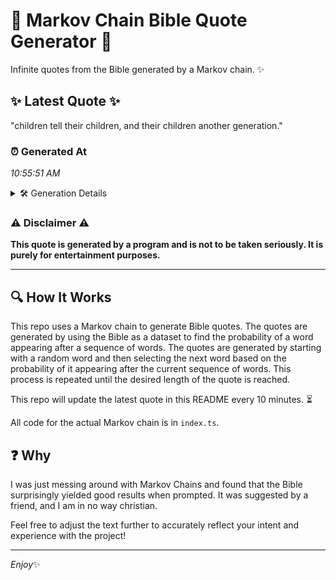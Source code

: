 # 📖 Markov Chain Bible Quote Generator 📖

Infinite quotes from the Bible generated by a Markov chain. ✨

## ✨ Latest Quote ✨
"children tell their children, and their children another generation."

### ⏰ Generated At
*10:55:51 AM*

<details>
    <summary>🛠️ Generation Details</summary>
    <p>
        <strong>🌱 Seed:</strong> children<br>
        <strong>🔄 Iterations:</strong> 8<br>
        <strong>📜 Context History:</strong><br>[ children ]: tell<br>[ children, tell ]: their<br>[ children, tell, their ]: children,<br>[ children, tell, their, children, ]: and<br>[ children, tell, their, children,, and ]: their<br>[ children, tell, their, children,, and, their ]: children<br>[ tell, their, children,, and, their, children ]: another<br>[ their, children,, and, their, children, another ]: generation.<br>
    </p>
</details>

### ⚠️ Disclaimer ⚠️
**This quote is generated by a program and is not to be taken seriously. It is purely for entertainment purposes.**

---

## 🔍 How It Works

This repo uses a Markov chain to generate Bible quotes. The quotes are generated by using the Bible as a dataset to find the probability of a word appearing after a sequence of words. The quotes are generated by starting with a random word and then selecting the next word based on the probability of it appearing after the current sequence of words. This process is repeated until the desired length of the quote is reached.

This repo will update the latest quote in this README every 10 minutes. ⏳

All code for the actual Markov chain is in `index.ts`.

## ❓ Why

I was just messing around with Markov Chains and found that the Bible surprisingly yielded good results when prompted. 
It was suggested by a friend, and I am in no way christian.

Feel free to adjust the text further to accurately reflect your intent and experience with the project!

---

*Enjoy*✨

